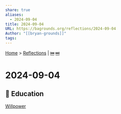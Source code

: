```yaml
---
share: true
aliases:
  - 2024-09-04
title: 2024-09-04
URL: https://bagrounds.org/reflections/2024-09-04
Author: "[[bryan-grounds]]"
tags: 
---
```

[Home](../index.md) > [Reflections](./index.md) | [⏮️](./2024-08-14.md) [⏭️](./2024-09-06.md)  
# 2024-09-04  
## 🧠 Education  
[Willpower](../books/willpower.md)  
